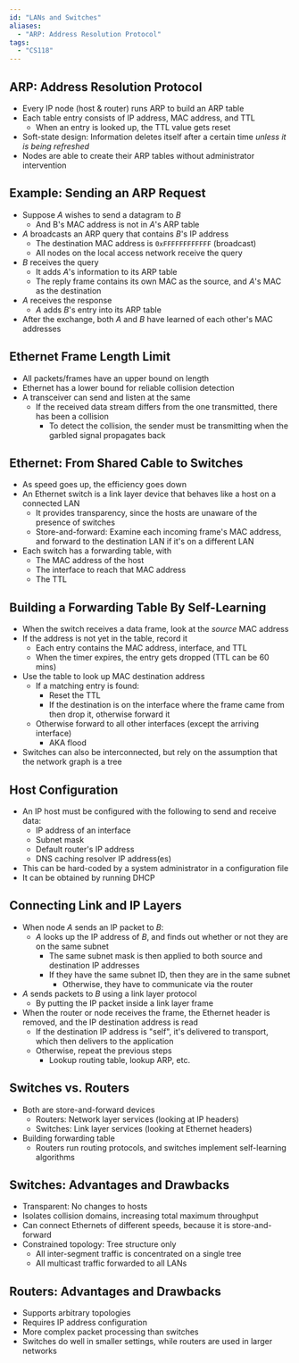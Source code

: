 ```yaml
---
id: "LANs and Switches"
aliases:
  - "ARP: Address Resolution Protocol"
tags:
  - "CS118"
---
```


## ARP: Address Resolution Protocol

- Every IP node (host & router) runs ARP to build an ARP table
- Each table entry consists of IP address, MAC address, and TTL
  - When an entry is looked up, the TTL value gets reset
- Soft-state design: Information deletes itself after a certain time _unless it
  is being refreshed_
- Nodes are able to create their ARP tables without administrator intervention

## Example: Sending an ARP Request

- Suppose $A$ wishes to send a datagram to $B$
  - And B's MAC address is not in $A$'s ARP table
- $A$ broadcasts an ARP query that contains $B$'s IP address
  - The destination MAC address is `0xFFFFFFFFFFFF` (broadcast)
  - All nodes on the local access network receive the query
- $B$ receives the query
  - It adds $A$'s information to its ARP table
  - The reply frame contains its own MAC as the source, and $A$'s MAC as the
    destination
- $A$ receives the response
  - $A$ adds $B$'s entry into its ARP table
- After the exchange, both $A$ and $B$ have learned of each other's MAC
  addresses

## Ethernet Frame Length Limit

- All packets/frames have an upper bound on length
- Ethernet has a lower bound for reliable collision detection
- A transceiver can send and listen at the same
  - If the received data stream differs from the one transmitted, there has been
    a collision
    - To detect the collision, the sender must be transmitting when the garbled
      signal propagates back

## Ethernet: From Shared Cable to Switches

- As speed goes up, the efficiency goes down
- An Ethernet switch is a link layer device that behaves like a host on a
  connected LAN
  - It provides transparency, since the hosts are unaware of the presence of
    switches
  - Store-and-forward: Examine each incoming frame's MAC address, and forward to
    the destination LAN if it's on a different LAN
- Each switch has a forwarding table, with
  - The MAC address of the host
  - The interface to reach that MAC address
  - The TTL

## Building a Forwarding Table By Self-Learning

- When the switch receives a data frame, look at the _source_ MAC address
- If the address is not yet in the table, record it
  - Each entry contains the MAC address, interface, and TTL
  - When the timer expires, the entry gets dropped (TTL can be 60 mins)
- Use the table to look up MAC destination address
  - If a matching entry is found:
    - Reset the TTL
    - If the destination is on the interface where the frame came from then drop
      it, otherwise forward it
  - Otherwise forward to all other interfaces (except the arriving interface)
    - AKA flood
- Switches can also be interconnected, but rely on the assumption that the
  network graph is a tree

## Host Configuration

- An IP host must be configured with the following to send and receive data:
  - IP address of an interface
  - Subnet mask
  - Default router's IP address
  - DNS caching resolver IP address(es)
- This can be hard-coded by a system administrator in a configuration file
- It can be obtained by running DHCP

## Connecting Link and IP Layers

- When node $A$ sends an IP packet to $B$:
  - $A$ looks up the IP address of $B$, and finds out whether or not they are on
    the same subnet
    - The same subnet mask is then applied to both source and destination IP
      addresses
    - If they have the same subnet ID, then they are in the same subnet
      - Otherwise, they have to communicate via the router
- $A$ sends packets to $B$ using a link layer protocol
  - By putting the IP packet inside a link layer frame
- When the router or node receives the frame, the Ethernet header is removed,
  and the IP destination address is read
  - If the destination IP address is "self", it's delivered to transport, which
    then delivers to the application
  - Otherwise, repeat the previous steps
    - Lookup routing table, lookup ARP, etc.

## Switches vs. Routers

- Both are store-and-forward devices
  - Routers: Network layer services (looking at IP headers)
  - Switches: Link layer services (looking at Ethernet headers)
- Building forwarding table
  - Routers run routing protocols, and switches implement self-learning
    algorithms

## Switches: Advantages and Drawbacks

- Transparent: No changes to hosts
- Isolates collision domains, increasing total maximum throughput
- Can connect Ethernets of different speeds, because it is store-and-forward
- Constrained topology: Tree structure only
  - All inter-segment traffic is concentrated on a single tree
  - All multicast traffic forwarded to all LANs

## Routers: Advantages and Drawbacks

- Supports arbitrary topologies
- Requires IP address configuration
- More complex packet processing than switches
- Switches do well in smaller settings, while routers are used in larger
  networks
